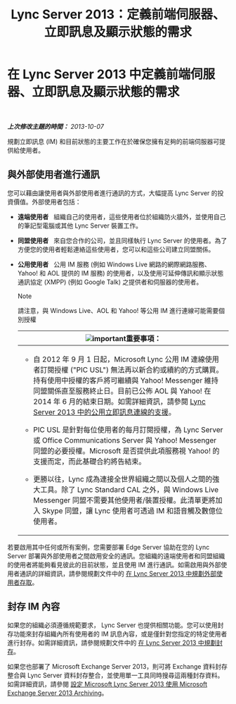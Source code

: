 ﻿---
title: Lync Server 2013：定義前端伺服器、立即訊息及顯示狀態的需求
TOCTitle: 定義前端伺服器、立即訊息及顯示狀態的需求
ms:assetid: c21198bc-520c-4d17-8b84-7ff1475b9b0a
ms:mtpsurl: https://technet.microsoft.com/zh-tw/library/Gg412956(v=OCS.15)
ms:contentKeyID: 49292210
ms.date: 08/10/2015
mtps_version: v=OCS.15
ms.translationtype: HT
---

# 在 Lync Server 2013 中定義前端伺服器、立即訊息及顯示狀態的需求

 

_**上次修改主題的時間：** 2013-10-07_

規劃立即訊息 (IM) 和目前狀態的主要工作在於確保您擁有足夠的前端伺服器可提供給使用者。

## 與外部使用者進行通訊

您可以藉由讓使用者與外部使用者進行通訊的方式，大幅提高 Lync Server 的投資價值。外部使用者包括：

  - **遠端使用者**   組織自己的使用者，這些使用者位於組織防火牆外，並使用自己的筆記型電腦或其他 Lync Server 裝置工作。

  - **同盟使用者**   來自您合作的公司，並且同樣執行 Lync Server 的使用者。為了方便您的使用者輕鬆連絡這些使用者，您可以和這些公司建立同盟關係。

  - **公用使用者**   公用 IM 服務 (例如 Windows Live 網路的網際網路服務、Yahoo\! 和 AOL 提供的 IM 服務) 的使用者，以及使用可延伸傳訊和顯示狀態通訊協定 (XMPP) (例如 Google Talk) 之提供者和伺服器的使用者。
    
    > [!NOTE]  
    > 請注意，與 Windows Live、AOL 和 Yahoo! 等公用 IM 進行連線可能需要個別授權
    
    
    <table>
    <colgroup>
    <col style="width: 100%" />
    </colgroup>
    <thead>
    <tr class="header">
    <th><img src="images/Gg412908.important(OCS.15).gif" title="important" alt="important" />重要事項：</th>
    </tr>
    </thead>
    <tbody>
    <tr class="odd">
    <td><ul>
    <li><p>自 2012 年 9 月 1 日起，Microsoft Lync 公用 IM 連線使用者訂閱授權 (&quot;PIC USL&quot;) 無法再以新合約或續約的方式購買。持有使用中授權的客戶將可繼續與 Yahoo! Messenger 維持同盟關係直至服務終止日。目前已公佈 AOL 與 Yahoo! 在 2014 年 6 月的結束日期。如需詳細資訊，請參閱 <a href="lync-server-2013-support-for-public-instant-messenger-connectivity.md">Lync Server 2013 中的公用立即訊息連線的支援</a>。</p></li>
    <li><p>PIC USL 是針對每位使用者的每月訂閱授權，為 Lync Server 或 Office Communications Server 與 Yahoo! Messenger 同盟的必要授權。Microsoft 是否提供此項服務視 Yahoo! 的支援而定，而此基礎合約將告結束。</p></li>
    <li><p>更勝以往，Lync 成為連接全世界組織之間以及個人之間的強大工具。除了 Lync Standard CAL 之外，與 Windows Live Messenger 同盟不需要其他使用者/裝置授權。此清單更將加入 Skype 同盟，讓 Lync 使用者可透過 IM 和語音觸及數億位使用者。</p></li>
    </ul></td>
    </tr>
    </tbody>
    </table>


若要啟用其中任何或所有案例，您需要部署 Edge Server 協助在您的 Lync Server 部署與外部使用者之間啟用安全的通訊。您組織的遠端使用者和同盟組織的使用者將能夠看見彼此的目前狀態，並且使用 IM 進行通訊。如需啟用與外部使用者通訊的詳細資訊，請參閱規劃文件中的 [在 Lync Server 2013 中規劃外部使用者存取](lync-server-2013-planning-for-external-user-access.md)。

## 封存 IM 內容

如果您的組織必須遵循規範要求， Lync Server 也提供相關功能。您可以使用封存功能來封存組織內所有使用者的 IM 訊息內容，或是僅針對您指定的特定使用者進行封存。如需詳細資訊，請參閱規劃文件中的 [在 Lync Server 2013 中規劃封存](lync-server-2013-planning-for-archiving.md)。

如果您也部署了 Microsoft Exchange Server 2013，則可將 Exchange 資料封存整合與 Lync Server 資料封存整合，並使用單一工具同時搜尋這兩種封存資料。如需詳細資訊，請參閱 [設定 Microsoft Lync Server 2013 使用 Microsoft Exchange Server 2013 Archiving](configuring-lync-server-2013-to-use-microsoft-exchange-server-2013-archiving.md)。

